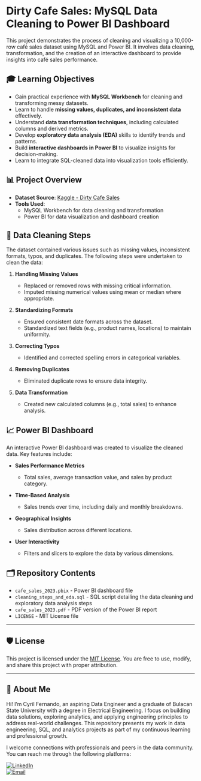 # Dirty Cafe Sales: MySQL Data Cleaning to Power BI Dashboard

This project demonstrates the process of cleaning and visualizing a 10,000-row café sales dataset using MySQL and Power BI. It involves data cleaning, transformation, and the creation of an interactive dashboard to provide insights into café sales performance.

## 🎓 Learning Objectives

- Gain practical experience with **MySQL Workbench** for cleaning and transforming messy datasets.  
- Learn to handle **missing values, duplicates, and inconsistent data** effectively.  
- Understand **data transformation techniques**, including calculated columns and derived metrics.  
- Develop **exploratory data analysis (EDA)** skills to identify trends and patterns.  
- Build **interactive dashboards in Power BI** to visualize insights for decision-making.  
- Learn to integrate SQL-cleaned data into visualization tools efficiently.

## 📊 Project Overview

- **Dataset Source**: [Kaggle - Dirty Cafe Sales](https://www.kaggle.com/datasets/ahmedmohamed2003/cafe-sales-dirty-data-for-cleaning-training)  
- **Tools Used**:
  - MySQL Workbench for data cleaning and transformation
  - Power BI for data visualization and dashboard creation

## 🧹 Data Cleaning Steps

The dataset contained various issues such as missing values, inconsistent formats, typos, and duplicates. The following steps were undertaken to clean the data:

1. **Handling Missing Values**
   - Replaced or removed rows with missing critical information.
   - Imputed missing numerical values using mean or median where appropriate.

2. **Standardizing Formats**
   - Ensured consistent date formats across the dataset.
   - Standardized text fields (e.g., product names, locations) to maintain uniformity.

3. **Correcting Typos**
   - Identified and corrected spelling errors in categorical variables.

4. **Removing Duplicates**
   - Eliminated duplicate rows to ensure data integrity.

5. **Data Transformation**
   - Created new calculated columns (e.g., total sales) to enhance analysis.

## 📈 Power BI Dashboard

An interactive Power BI dashboard was created to visualize the cleaned data. Key features include:

- **Sales Performance Metrics**
  - Total sales, average transaction value, and sales by product category.

- **Time-Based Analysis**
  - Sales trends over time, including daily and monthly breakdowns.

- **Geographical Insights**
  - Sales distribution across different locations.

- **User Interactivity**
  - Filters and slicers to explore the data by various dimensions.

## 🗂 Repository Contents

- `cafe_sales_2023.pbix` - Power BI dashboard file  
- `cleaning_steps_and_eda.sql` - SQL script detailing the data cleaning and exploratory data analysis steps  
- `cafe_sales_2023.pdf` - PDF version of the Power BI report  
- `LICENSE` - MIT License file

---
## 🛡️ License

This project is licensed under the [MIT License](LICENSE). You are free to use, modify, and share this project with proper attribution.

---
## 🌟 About Me

Hi! I’m Cyril Fernando, an aspiring Data Engineer and a graduate of Bulacan State University with a degree in Electrical Engineering. I focus on building data solutions, exploring analytics, and applying engineering principles to address real-world challenges. This repository presents my work in data engineering, SQL, and analytics projects as part of my continuous learning and professional growth.

I welcome connections with professionals and peers in the data community. You can reach me through the following platforms:

[![LinkedIn](https://img.shields.io/badge/LinkedIn-0077B5?style=for-the-badge&logo=linkedin&logoColor=white)](https://www.linkedin.com/in/cyfernando)   
[![Email](https://img.shields.io/badge/Email-D14836?style=for-the-badge&logo=gmail&logoColor=white)](mailto:cyriljamesbfernando0208@gmail.com)
